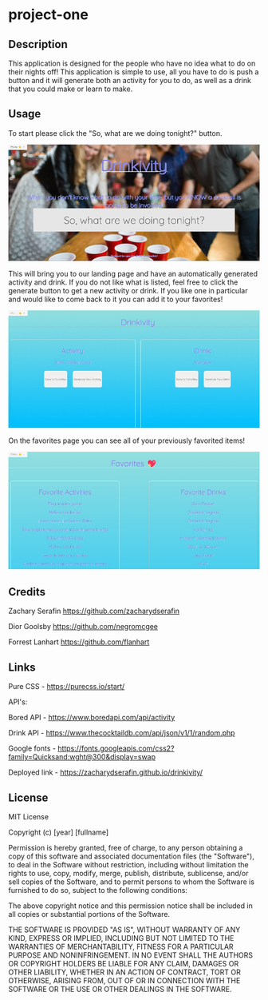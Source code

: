 # project-one

## Description

This application is designed for the people who have no idea what to do on their nights off! This application is simple to use, 
all you have to do is push a button and it will generate both an activity for you to do, as well as a drink that you could make 
or learn to make. 

## Usage

To start please click the "So, what are we doing tonight?" button. 

![alt text](assets/css/images/Home%20page%20screenshot.jpg)

This will bring you to our landing page and have an automatically generated activity and drink. If you do not like what is listed, 
feel free to click the generate button to get a new activity or drink. If you like one in particular and would like to come back to
 it you can add it to your favorites!

![alt text](assets/css/images/landing%20page%20screen%20shot.jpg)

On the favorites page you can see all of your previously favorited items!

![alt text](assets/css/images/favorite%20page%20screenshot.jpg)



## Credits

Zachary Serafin https://github.com/zacharydserafin

Dior Goolsby https://github.com/negromcgee

Forrest Lanhart https://github.com/flanhart

## Links

Pure CSS - https://purecss.io/start/

API's:

Bored API - https://www.boredapi.com/api/activity

Drink API - https://www.thecocktaildb.com/api/json/v1/1/random.php

Google fonts - https://fonts.googleapis.com/css2?family=Quicksand:wght@300&display=swap

Deployed link - https://zacharydserafin.github.io/drinkivity/

## License

MIT License

Copyright (c) [year] [fullname]

Permission is hereby granted, free of charge, to any person obtaining a copy
of this software and associated documentation files (the "Software"), to deal
in the Software without restriction, including without limitation the rights
to use, copy, modify, merge, publish, distribute, sublicense, and/or sell
copies of the Software, and to permit persons to whom the Software is
furnished to do so, subject to the following conditions:

The above copyright notice and this permission notice shall be included in all
copies or substantial portions of the Software.

THE SOFTWARE IS PROVIDED "AS IS", WITHOUT WARRANTY OF ANY KIND, EXPRESS OR
IMPLIED, INCLUDING BUT NOT LIMITED TO THE WARRANTIES OF MERCHANTABILITY,
FITNESS FOR A PARTICULAR PURPOSE AND NONINFRINGEMENT. IN NO EVENT SHALL THE
AUTHORS OR COPYRIGHT HOLDERS BE LIABLE FOR ANY CLAIM, DAMAGES OR OTHER
LIABILITY, WHETHER IN AN ACTION OF CONTRACT, TORT OR OTHERWISE, ARISING FROM,
OUT OF OR IN CONNECTION WITH THE SOFTWARE OR THE USE OR OTHER DEALINGS IN THE
SOFTWARE.



